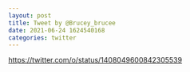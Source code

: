 ```yaml
--- 
layout: post 
title: Tweet by @Brucey_brucee 
date: 2021-06-24 1624540168 
categories: twitter 
--- 
```

https://twitter.com/o/status/1408049600842305539